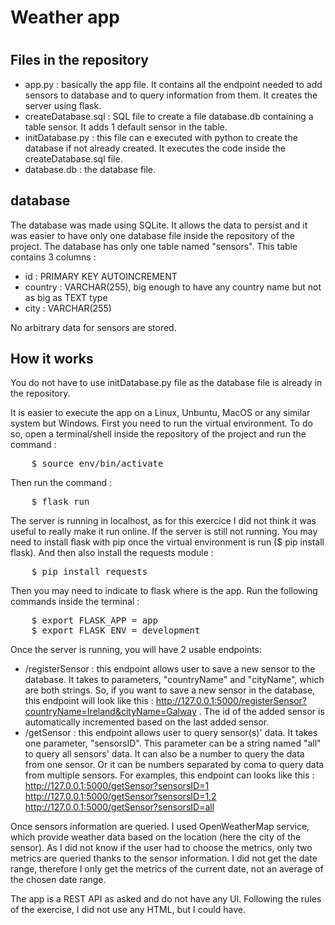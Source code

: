 # <h1> Weather app <h1>
<h2>Files in the repository</h2>

* app.py : basically the app file. It contains all the endpoint needed to add sensors to database and to query information from them. It creates the server using flask.
* createDatabase.sql : SQL file to create a file database.db containing a table sensor. It adds 1 default sensor in the table.
* initDatabase.py : this file can e executed with python to create the database if not already created. It executes the code inside the createDatabase.sql file.
* database.db : the database file.

<h2>database</h2>
The database was made using SQLite. It allows the data to persist and it was easier to have only one database file inside the repository of the project.
The database has only one table named "sensors". This table contains 3 columns :

* id : PRIMARY KEY AUTOINCREMENT
* country : VARCHAR(255), big enough to have any country name but not as big as TEXT type
* city : VARCHAR(255)

No arbitrary data for sensors are stored.

<h2>How it works</h2>
You do not have to use initDatabase.py file as the database file is already in the repository.

It is easier to execute the app on a Linux, Unbuntu, MacOS or any similar system but Windows.
First you need to run the virtual environment. To do so, open a terminal/shell inside the repository of the project and run the command : 
<pre>
    $ source env/bin/activate
</pre>
Then run the command :
<pre>
    $ flask run
</pre>
The server is running in localhost, as for this exercice I did not think it was useful to really make it run online.
If the server is still not running. You may need to install flask with pip once the virtual environment is run ($ pip install flask). And then also install the requests module :
<pre>
    $ pip install requests
</pre>
Then you may need to indicate to flask where is the app. Run the following commands inside the terminal :
<pre>
    $ export FLASK_APP = app
    $ export FLASK_ENV = development
</pre>

Once the server is running, you will have 2 usable endpoints:
* /registerSensor : this endpoint allows user to save a new sensor to the database. It takes to parameters, "countryName" and "cityName", which are both strings.
So, if you want to save a new sensor in the database, this endpoint will look like this : http://127.0.0.1:5000/registerSensor?countryName=Ireland&cityName=Galway . The id of the added sensor is automatically incremented based on the last added sensor.
* /getSensor : this endpoint allows user to query sensor(s)' data. It takes one parameter, "sensorsID". This parameter can be a string named "all" to query all sensors' data. It can also be a number to query the data from one sensor. Or it can be numbers separated by coma to query data from multiple sensors. For examples, this endpoint can looks like this :
http://127.0.0.1:5000/getSensor?sensorsID=1
http://127.0.0.1:5000/getSensor?sensorsID=1,2
http://127.0.0.1:5000/getSensor?sensorsID=all

Once sensors information are queried. I used OpenWeatherMap service, which provide weather data based on the location (here the city of the sensor).
As I did not know if the user had to choose the metrics, only two metrics are queried thanks to the sensor information.
I did not get the date range, therefore I only get the metrics of the current date, not an average of the chosen date range.

The app is a REST API as asked and do not have any UI. Following the rules of the exercise, I did not use any HTML, but I could have.
